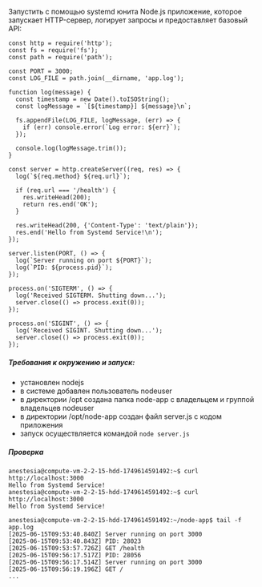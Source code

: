 Запустить с помощью systemd юнита Node.js приложение, которое запускает HTTP-сервер, логирует запросы и предоставляет базовый API:
```
const http = require('http');
const fs = require('fs');
const path = require('path');

const PORT = 3000;
const LOG_FILE = path.join(__dirname, 'app.log');

function log(message) {
  const timestamp = new Date().toISOString();
  const logMessage = `[${timestamp}] ${message}\n`;
  
  fs.appendFile(LOG_FILE, logMessage, (err) => {
    if (err) console.error(`Log error: ${err}`);
  });
  
  console.log(logMessage.trim());
}

const server = http.createServer((req, res) => {
  log(`${req.method} ${req.url}`);
  
  if (req.url === '/health') {
    res.writeHead(200);
    return res.end('OK');
  }
  
  res.writeHead(200, {'Content-Type': 'text/plain'});
  res.end('Hello from Systemd Service!\n');
});

server.listen(PORT, () => {
  log(`Server running on port ${PORT}`);
  log(`PID: ${process.pid}`);
});

process.on('SIGTERM', () => {
  log('Received SIGTERM. Shutting down...');
  server.close(() => process.exit(0));
});

process.on('SIGINT', () => {
  log('Received SIGINT. Shutting down...');
  server.close(() => process.exit(0));
});
```
##### Требования к окружению и запуск:
- установлен nodejs
- в системе добавлен пользователь nodeuser
- в директории /opt создана папка node-app с владельцем и группой владельцев nodeuser
- в директории /opt/node-app создан файл server.js с кодом приложения
- запуск осуществляется командой `node server.js`

##### Проверка
```
anestesia@compute-vm-2-2-15-hdd-1749614591492:~$ curl http://localhost:3000
Hello from Systemd Service!
anestesia@compute-vm-2-2-15-hdd-1749614591492:~$ curl http://localhost:3000
Hello from Systemd Service!

anestesia@compute-vm-2-2-15-hdd-1749614591492:~/node-app$ tail -f app.log
[2025-06-15T09:53:40.840Z] Server running on port 3000
[2025-06-15T09:53:40.843Z] PID: 28023
[2025-06-15T09:53:57.726Z] GET /health
[2025-06-15T09:56:17.517Z] PID: 28056
[2025-06-15T09:56:17.514Z] Server running on port 3000
[2025-06-15T09:56:19.196Z] GET /
...
```
